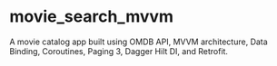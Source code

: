 # movie_search_mvvm

A movie catalog app built using OMDB API, MVVM architecture, Data Binding, Coroutines, Paging 3, Dagger Hilt DI, and Retrofit.
